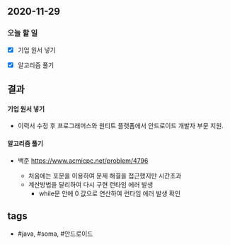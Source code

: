 ## 2020-11-29

### 오늘 할 일
  - [x] 기업 원서 넣기
  - [x] 알고리즘 풀기
  


## 결과

#### 기업 원서 넣기
* 이력서 수정 후 프로그래머스와 원티트 플랫폼에서 안드로이드 개발자 부문 지원.

#### 알고리즘 풀기
* 백준 <https://www.acmicpc.net/problem/4796>

    - 처음에는 포문을 이용하여 문제 해결을 접근했지만 시간초과 
    - 계산방법을 달리하여 다시 구현 런타임 에러 발생
        * while문 안에 0 값으로 연산하여 런타임 에러 발생 확인





## tags
-  \#java, \#soma, \#안드로이드

